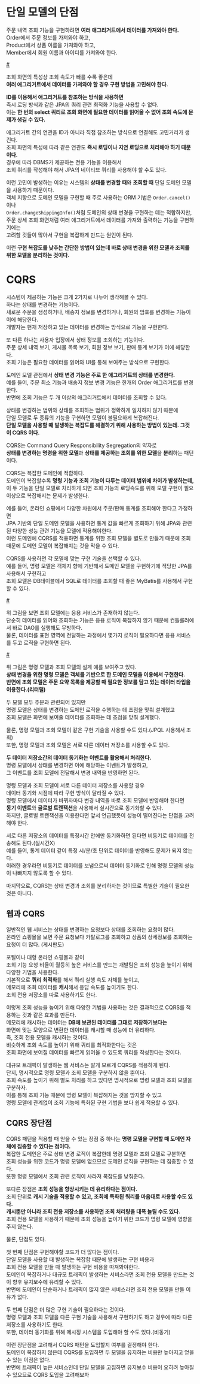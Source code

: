 # 단일 모델의 단점  
주문 내역 조회 기능을 구현하려면 **여러 애그리거트에서 데이터를 가져와야 한다.**           
Order에서 주문 정보를 가져와야 하고,           
Product에서 상품 이름을 가져와야 하고,           
Member에서 회원 이름과 아이디를 가져와야 한다.      
   
[#](#)   
  
조회 화면의 특성상 조회 속도가 빠를 수록 좋은데           
**여러 애그리거트에서 데이터를 가져와야 할 경우 구현 방법을 고민해야 한다.**        
            
**ID를 이용해서 애그리거트를 참조하는 방식을 사용하면**         
즉시 로딩 방식과 같은 JPA의 쿼리 관련 최적화 기능을 사용할 수 없다.         
이는 **한 번의 select 쿼리로 조회 화면에 필요한 데이터를 읽어올 수 없어 조회 속도에 문제가 생길 수 있다.**        
   
애그리거트 간의 연관을 ID가 아니라 직접 참조하는 방식으로 연결해도 고민거리가 생긴다.              
조회 화면의 특성에 따라 같은 연관도 **즉시 로딩이나 지연 로딩으로 처리해야 하기 때문이다.**              
경우에 따라 DBMS가 제공하는 전용 기능을 이용해서            
조회 쿼리를 작성해야 해서 JPA의 네이티브 쿼리를 사용해야 할 수도 있다.               
                            
이런 고민이 발생하는 이유는 시스템의 **상태를 변경할 때**와 **조회할 때** 단일 도메인 모델을 사용하기 때문이다.              
객체 지향으로 도메인 모델을 구현할 때 주로 사용하는 ORM 기법은 `Order.cancel()` 이나               
`Order.changeShippingInfo()`처럼 도메인의 상태 변경을 구현하는 데는 적합하지만,            
주문 상세 조회 화면처럼 여러 애그리거트에서 데이터를 가져와 출력하는 기능을 구현하기에는       
고려할 것들이 많아서 구현을 복잡하게 만드는 원인이 된다.          
        
이런 **구현 복잡도를 낮추는 간단한 방법이 있는데 바로 상태 변경을 위한 모델과 조회를 위한 모델을 분리하는 것이다.**              
     
# CQRS       
시스템이 제공하는 기능은 크게 2가지로 나누어 생각해볼 수 있다.                  
하나는 상태를 변경하는 기능이다.                    
새로운 주문을 생성하거나, 배송지 정보를 변경하거나, 회원의 암호를 변경하는 기능이 이에 해당한다.                  
개발자는 현재 저장하고 있는 데이터를 변경하는 방식으로 기능을 구현한다.       
  
또 다른 하나는 사용자 입장에서 상태 정보를 조회하는 기능이다.         
주문 상세 내역 보기, 게시물 목록 보기, 회원 정보 보기, 판매 통계 보기가 이에 해당한다.       
조회 기능은 필요한 데이터를 읽어와 UI를 통해 보여주는 방식으로 구현한다.    
       
도메인 모델 관점에서 **상태 변경 기능은 주로 한 애그리거트의 상태를 변경한다.**        
예를 들어, 주문 최소 기능과 배송지 정보 변경 기능은 한개의 Order 애그리거트를 변경한다.    
반면에 조회 기능은 두 개 이상의 애그리거트에서 데이터를 조회할 수 있다.    
    
상태를 변경하는 범위와 상태를 조회하는 범위가 정확하게 일치하지 않기 때문에    
단일 모델로 두 종류의 기능을 구현하면 모델이 불필요하게 복잡해진다.    
**단일 모델을 사용할 때 발생하는 복잡도를 해결하기 위해 사용하는 방법이 있는데. 그것이 CQRS 이다.**   
  
CQRS는 Command Query Responsibility Segregation의 약자로      
**상태를 변경하는 명령을 위한 모델**과 **상태를 제공하는 조회를 위한 모델**을 **분리**하는 패턴이다.     
          
CQRS는 복잡한 도메인에 적합하다.           
도메인이 복잡할수록 **명령 기능과 조회 기능이 다루는 데이터 범위에 차이가 발생하는데,**        
이 두 기능을 단일 모델로 처리하게 되면 조회 기능의 로딩속도를 위해 모델 구현이 필요 이상으로 복잡해지는 문제가 발생한다.     
      
예를 들어, 온라인 쇼핑에서 다양한 차원에서 주문/판매 통계를 조회해야 한다고 가정하면     
JPA 기반의 단일 도메인 모델을 사용하면 통계 값을 빠르게 조회하기 위해 JPA와 관련된 다양한 성능 관련 기능을 모델에 적용해야한다.       
이런 도메인에 CQRS를 적용하면 통계를 위한 조회 모델을 별도로 만들기 때문에 조회 때문에 도메인 모델이 복잡해지는 것을 막을 수 있다.   
  
CQRS를 사용하면 각 모델에 맞는 구현 기술을 선택할 수 있다.     
예를 들어, 명령 모델은 객체지 향에 기반해서 도메인 모델을 구현하기에 적당한 JPA를 사용해서 구현하고     
조회 모델은 DB테이블에서 SQL로 데이터를 조회할 때 좋은 MyBatis를 사용해서 구현할 수 있다.      

[#](#)   

위 그림을 보면 조회 모델에는 응용 서비스가 존재하지 않는다.         
단순히 데이터를 읽어와 조회하는 기능은 응용 로직이 복잡하지 않기 때문에 컨틀롤러에서 바로 DAO를 실행해도 무방하다.            
물론, 데이터를 표현 영역에 전달하는 과정에서 몇가지 로직이 필요하다면 응용 서비스를 두고 로직을 구현하면 된다.      

[#](#) 

위 그림은 명령 모델과 조회 모델의 설계 예를 보여주고 있다.             
**상태 변경을 위한 명령 모델은 객체를 기반으로 한 도메인 모델을 이용해서 구현한다.**                 
**반면에 조회 모델은 주문 요약 목록을 제공할 때 필요한 정보를 담고 있는 데이터 타입을 이용한다.(리터럴)**         
  
두 모델 모두 주문과 관련되어 있지만        
명령 모델은 상태를 변경하는 도메인 로직을 수행하는 데 초점을 맞춰 설계했고          
조회 모델은 화면에 보여줄 데이터를 조회하는 데 초점을 맞춰 설계했다.      

물론, 명령 모델과 조회 모델이 같은 구현 기술을 사용할 수도 있다.(JPQL 사용해서 조회)     
또한, 명령 모델과 조회 모델은 서로 다른 데이터 저장소를 사용할 수도 있다.          
 
**두 데이터 저장소간의 데이터 동기화는 이벤트를 활용해서 처리한다.**          
명령 모델에서 상태를 변경하면 이에 해당하는 이벤트가 발생하고,       
그 이벤트를 조회 모델에 전달해서 변경 내역을 반영하면 된다.       
      
명령 모델과 조회 모델이 서로 다른 데이터 저장소를 사용할 경우          
데이터 동기화 시점에 따라 구현 방식이 달라질 수 있다.             
명령 모델에서 데이터가 바뀌자마다 변경 내역을 바로 조회 모델에 반영해야 한다면       
**동기 이벤트**와 **글로벌 트랜잭션**을 사용해서 실시간으로 동기화할 수 있다.       
하지만, 글로벌 트랜잭션을 이용한다면 앞서 언급했듯이 성능이 떨어진다는 단점을 고려해야 한다.    

서로 다른 저장소의 데이터를 특정시간 안에만 동기화하면 된다면 비동기로 데이터를 전송해도 된다.(실시간X)       
예를 들어, 통계 데이터 같이 특정 시/분/초 단위로 데이터를 반영해도 문제가 되지 않는다.     
이러한 경우라면 비동기로 데이터를 보냄으로써 데이터 동기화로 인해 명령 모델의 성능이 나빠지지 않도록 할 수 있다.    

마지막으로, CQRS는 상태 변경과 조회를 분리하자는 것이므로 특별한 기술이 필요한 것은 아니다.       

## 웹과 CQRS       
일반적인 웹 서비스는 상태를 변경하는 요청보다 상태를 조회하는 요청이 많다.     
온라인 쇼핑몰을 보면 주문 요청보다 카탈로그를 조회하고 상품의 상세정보를 조회하는 요청이 더 많다. (게시판도)      

포털이나 대형 온라인 쇼핑몰과 같이    
조회 기능 요청 비율이 월등히 높은 서비스를 만드는 개발팀은 조회 성능을 높이기 위해 다양한 기법을 사용한다.       
기본적으로 **쿼리 최적화**를 해서 쿼리 실행 속도 자체를 높이고,      
메모리에 조회 데이터를 **캐시**해서 응답 속도를 높이기도 한다.        
조회 전용 저장소를 따로 사용하기도 한다.   
  
이렇게 조회 성능을 높이기 위해 다양한 기법을 사용하는 것은  결과적으로 CQRS를 적용하는 것과 같은 효과를 만든다.           
메모리에 캐시하는 데이터는 **DB에 보관된 데이터를 그대로 저장하기보다는**      
화면에 맞는 모양으로 변환한 데이터를 캐시할 때 성능에 더 유리하다.          
즉, 조회 전용 모델을 캐시하는 것이다.        
비슷하게 조회 속도를 높이기 위해 쿼리를 최적화한다는 것은        
조회 화면에 보여질 데이터를 빠르게 읽어올 수 있도록 쿼리를 작성한다는 것이다.          
  
대규모 트래픽이 발생하는 웹 서비스는 알게 모르게 CQRS를 적용하게 된다.           
단지, 명시적으로 명령 모델과 조회 모델을 구분하지 않을 뿐이다.        
조회 속도를 높이기 위해 별도 처리를 하고 있다면 명시적으로 명령 모델과 조회 모델을 구분하자.        
이를 통해 조회 기능 때문에 명령 모델이 복잡해지는 것을 방지할 수 있고      
명령 모델에 관계없이 조회 기능에 특화된 구현 기법을 보다 쉽게 적용할 수 있다.       

## CQRS 장단점   
CQRS 패턴을 적용할 때 얻을 수 있는 장점 중 하나는 **명령 모델을 구현할 때 도메인 자체에 집중할 수 있다는 점이다.**       
복잡한 도메인은 주로 상태 변경 로직이 복잡한데 명령 모델과 조회 모델로 구분하면       
조회 성능을 위한 코드가 명령 모델에 없으므로 도메인 로직을 구현하는 데 집중할 수 있다.         
또한 명령 모델에서 조회 관련 로직이 사라져 복잡도를 낮춰준다.    
       
또다른 장점은 **조회 성능을 향상시키는 데 유리하다는 점이다.**          
조회 단위로 **캐시 기술을 적용할 수 있고, 조회에 특화된 쿼리를 마음대로 사용할 수도 있다.**         
**캐시뿐만 아니라 조회 전용 저장소를 사용하면 조회 처리량을 대폭 늘릴 수도 있다.**     
조회 전용 모델을 사용하기 때문에 조회 성능을 높이기 위한 코드가 명령 모델에 영향을 주지 않는다.      
    
물론, 단점도 있다.     
   
첫 번째 단점은 구현해야할 코드가 더 많다는 점이다.     
단일 모델을 사용할 때 발생하는 복잡함 때문에 발생하는 구현 비용과         
조회 전용 모델을 만들 때 발생하는 구현 비용을 따져봐야한다.               
도메인이 복잡하거나 대규모 트래픽이 발생하는 서비스라면 조회 전용 모델을 만드는 것이 향후 유지보수에 유리할 수 있다.        
반면에 도메인이 단순하거나 트래픽이 많지 않은 서비스라면 조회 전용 모델을 만들 이유가 없다.      

두 번째 단점은 더 많은 구현 기술이 필요하다는 것이다.      
명령 모델과 조회 모델을 다른 구현 기술을 사용해서 구현하기도 하고 경우에 따라 다른 저장소를 사용하기도 한다.          
또한, 데이터 동기화를 위해 메시징 시스템을 도입해야 할 수도 있다.(비동기)          
       
이런 장단점을 고려해서 CQRS 패턴을 도입할지 여부를 결정해야 한다.        
도메인이 복잡하지 않은데 CQRS를 도입하면 두 모델을 유지하는 비용만 높아지고 얻을 수 있는 이점은 없다.        
반면에 트래픽이 높은 서비스인데 단일 모델을 고집하면 유지보수 비용이 오히려 높아질 수 있으므로 CQRS 도입을 고려해보자   

  












 

















  
